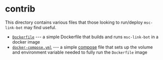 # contrib

This directory contains various files that those looking to run/deploy
`msc-link-bot` may find useful.

- [`Dockerfile`](Dockerfile) --- a simple Dockerfile that builds and runs
  `msc-link-bot` in a docker image
- [`docker-compose.yml`](docker-compose.yml) --- a simple
  [compose](https://docs.docker.com/compose/) file that sets up the volume and
  environment variable needed to fully run the `Dockerfile` image
